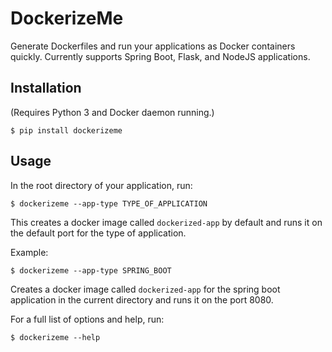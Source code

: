 # DockerizeMe

Generate Dockerfiles and run your applications as Docker containers quickly. Currently supports Spring Boot, Flask, and 
NodeJS applications.

## Installation
(Requires Python 3 and Docker daemon running.)
```
$ pip install dockerizeme
```

## Usage
In the root directory of your application, run:
```
$ dockerizeme --app-type TYPE_OF_APPLICATION
```
This creates a docker image called `dockerized-app` by default and runs it on the default port for the type of 
application.

Example:
```
$ dockerizeme --app-type SPRING_BOOT
```
Creates a docker image called `dockerized-app` for the spring boot application in the current directory and runs it on the port 8080.

For a full list of options and help, run:
```
$ dockerizeme --help
```
